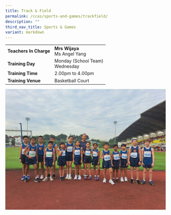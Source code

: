 ```yaml
---
title: Track & Field
permalink: /ccas/sports-and-games/trackfield/
description: ""
third_nav_title: Sports & Games
variant: markdown
---
```

| |  | 
| -------- | -------- | 
| **Teachers In Charge**     | **Mrs Wijaya** <br> Ms Angel Yang
|**Training Day**|Monday (School Team) <br>Wednesday
|**Training Time**|2.00pm to 4.00pm
|**Training Venue**|Basketball Court

![](/images/CCA/45f89ecb_cd20_4f7b_b849_2d575294baab.jpg)
